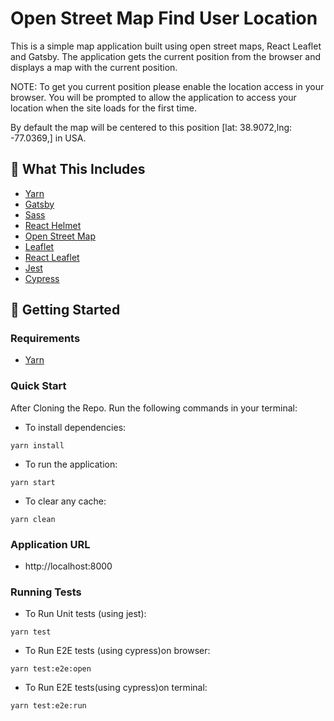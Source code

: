 # Open Street Map Find User Location

This is a simple map application built using open street maps, React Leaflet and Gatsby. The application gets the current position from the browser and displays a map with the current position.

NOTE: To get you current position please enable the location access in your browser. You will be prompted to allow the application to access your location when the site loads for the first time.

By default the map will be centered to this  position [lat: 38.9072,lng: -77.0369,] in USA.

## 🧰 What This Includes
* [Yarn](https://yarnpkg.com/en/)
* [Gatsby](https://www.gatsbyjs.org/)
* [Sass](https://sass-lang.com)
* [React Helmet](https://github.com/nfl/react-helmet)
* [Open Street Map](https://www.openstreetmap.org)
* [Leaflet](https://leafletjs.com/)
* [React Leaflet](https://react-leaflet.js.org)
* [Jest](https://jestjs.io/)
* [Cypress](https://www.cypress.io/)
## 🚀 Getting Started

### Requirements
* [Yarn](https://yarnpkg.com/en/)

### Quick Start
After Cloning the Repo. Run the following commands in your terminal:

* To install dependencies:
```
yarn install
```

* To run the application:
```
yarn start
```

* To clear any cache:
```
yarn clean
```

### Application URL

* http://localhost:8000


### Running Tests

* To Run Unit tests (using jest):
```
yarn test
```

* To Run E2E tests (using cypress)on browser:
```
yarn test:e2e:open
```

* To Run E2E tests(using cypress)on terminal:
```
yarn test:e2e:run
```



